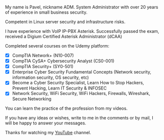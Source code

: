 My name is Pavel, nickname ADM.
System Administrator with over 20 years of experience in small business security.

Competent in Linux server security and infrastructure risks.

I have experience with VoIP IP-PBX Asterisk. Successfully passed the exam, received a Digium Certified Asterisk Administrator (dCAA)

Completed several courses on the Udemy platform:
- [x]  CompTIA Network+ (N10-007)
- [x] CompTIA CySA+ Cybersecurity Analyst (CS0-001)
- [x] CompTIA Security+ (SY0-501)
- [x] Enterprise Cyber Security Fundamental Concepts (Network security, information security, OS security, etc)
- [x] Become a Cyber Security Specialist, Learn How to Stop Hackers, Prevent Hacking, Learn IT Security & INFOSEC
- [x] Network Security, WiFi Security, WiFi Hackers, Firewalls, Wireshark, Secure Networking

You can learn the practice of the profession from my videos.

If you have any ideas or wishes, write to me in the comments or by mail, I will be happy to answer your messages.

Thanks for watching my [YouTube](https://www.youtube.com/@admworkshop) channel.
